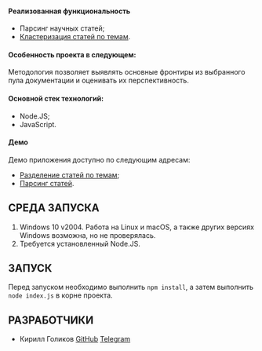 <h4>Реализованная функциональность</h4>
<ul>
    <li>Парсинг научных статей;</li>
    <li><a href="https://github.com/MRGRD56/Qwerty2021">Кластеризация статей по темам</a>.</li>
</ul> 
<h4>Особенность проекта в следующем:</h4>
Методология позволяет выявлять основные фронтиры из выбранного пула документации и оценивать их перспективность.
<h4>Основной стек технологий:</h4>
<ul>
    <li>Node.JS;</li>
    <li>JavaScript.</li>
 </ul>
<h4>Демо</h4>
<p>Демо приложения доступно по следующим адресам: </p>
<ul>
    <li><a href="https://github.com/MRGRD56/Qwerty2021/blob/8921f715927d08a77900cbf2a7bdb1603aee115f/demo/demo_1.mp4">Разделение статей по темам</a>;</li>
    <li><a href="https://github.com/MRGRD56/ArticleParser/blob/324f270d9b6eb3474322a7bec2a8f68c8c1ca158/demo/demo_2.mp4">Парсинг статей</a>.</li>
</ul>

СРЕДА ЗАПУСКА
------------
1) Windows 10 v2004. Работа на Linux и macOS, а также других версиях Windows возможна, но не проверялась.
2) Требуется установленный Node.JS.

ЗАПУСК
------------
Перед запуском необходимо выполнить `npm install`, а затем выполнить `node index.js` в корне проекта.

РАЗРАБОТЧИКИ
------------
<ul>
    <li>Кирилл Голиков <a href="https://github.com/MRGRD56">GitHub</a> <a href="https://telegram.me/mrgrd56">Telegram</a></li>
</ul>
